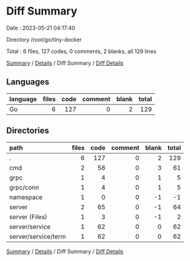 # Diff Summary

Date : 2023-05-21 04:17:40

Directory /root/go/tiny-docker

Total : 6 files,  127 codes, 0 comments, 2 blanks, all 129 lines

[Summary](results.md) / [Details](details.md) / Diff Summary / [Diff Details](diff-details.md)

## Languages
| language | files | code | comment | blank | total |
| :--- | ---: | ---: | ---: | ---: | ---: |
| Go | 6 | 127 | 0 | 2 | 129 |

## Directories
| path | files | code | comment | blank | total |
| :--- | ---: | ---: | ---: | ---: | ---: |
| . | 6 | 127 | 0 | 2 | 129 |
| cmd | 2 | 58 | 0 | 3 | 61 |
| grpc | 1 | 4 | 0 | 1 | 5 |
| grpc/conn | 1 | 4 | 0 | 1 | 5 |
| namespace | 1 | 0 | 0 | -1 | -1 |
| server | 2 | 65 | 0 | -1 | 64 |
| server (Files) | 1 | 3 | 0 | -1 | 2 |
| server/service | 1 | 62 | 0 | 0 | 62 |
| server/service/term | 1 | 62 | 0 | 0 | 62 |

[Summary](results.md) / [Details](details.md) / Diff Summary / [Diff Details](diff-details.md)